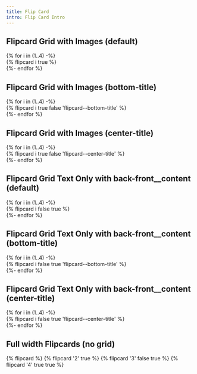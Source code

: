 ```yaml
---
title: Flip Card
intro: Flip Card Intro
---
```

<h2 class="h2">Flipcard Grid with Images (default)</h2>
<div class="flipcard-grid">
  {% for i in (1..4) -%}
  <div class="flipcard-grid__item">
    {% flipcard i true %}
  </div>
  {%- endfor %}
</div>
<h2 class="h2">Flipcard Grid with Images (bottom-title)</h2>
<div class="flipcard-grid">
  {% for i in (1..4) -%}
  <div class="flipcard-grid__item">
    {% flipcard i true false 'flipcard--bottom-title' %}
  </div>
  {%- endfor %}
</div>
<h2 class="h2">Flipcard Grid with Images (center-title)</h2>
<div class="flipcard-grid">
  {% for i in (1..4) -%}
  <div class="flipcard-grid__item">
    {% flipcard i true false 'flipcard--center-title' %}
  </div>
  {%- endfor %}
</div>

<h2 class="h2">Flipcard Grid Text Only with back-front__content (default)</h2>
<div class="flipcard-grid">
  {% for i in (1..4) -%}
  <div class="flipcard-grid__item">
    {% flipcard i false true %}
  </div>
  {%- endfor %}
</div>
<h2 class="h2">Flipcard Grid Text Only with back-front__content (bottom-title)</h2>
<div class="flipcard-grid">
  {% for i in (1..4) -%}
  <div class="flipcard-grid__item">
    {% flipcard i false true 'flipcard--bottom-title' %}
  </div>
  {%- endfor %}
</div>
<h2 class="h2">Flipcard Grid Text Only with back-front__content (center-title)</h2>
<div class="flipcard-grid">
  {% for i in (1..4) -%}
  <div class="flipcard-grid__item">
    {% flipcard i false true 'flipcard--center-title' %}
  </div>
  {%- endfor %}
</div>
<h2 class="h2">Full width Flipcards (no grid)</h2>
{% flipcard %}
{% flipcard '2' true %}
{% flipcard '3' false true %}
{% flipcard '4' true true %}
